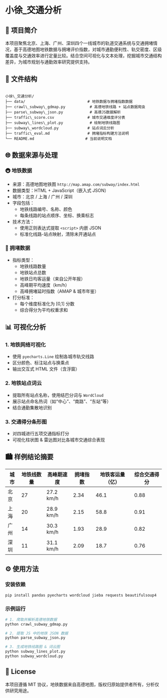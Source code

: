 
# 小徐_交通分析

## 📌 项目简介

本项目聚焦北京、上海、广州、深圳四个一线城市的轨道交通系统与交通拥堵情况，基于高德地图地铁数据与拥堵评价指数，对城市通勤便利性、轨交密度、区级覆盖度与交通效率进行定量比较。结合空间可视化与文本处理，挖掘城市交通结构差异，为城市规划与通勤效率研究提供支持。



## 📁 文件结构

```

小徐\_交通分析/
├── data/                            # 地铁数据与拥堵指数数据
├── crawl\_subway\_gdmap.py           # 高德地铁线路 + 站点数据爬虫
├── parse\_subway\_json.py            # 高德JS数据解析
├── traffic\_score.csv               # 城市交通维度评分表
├── subway\_lines\_plot.py            # 绘制地铁线路图
├── subway\_wordcloud.py             # 站点词云分析
├── traffic\_eval.md                 # 拥堵指标构建方法说明
└── README.md                       # 当前说明文档

````


## 🌐 数据来源与处理

### 🚇 地铁数据
- 来源：高德地图地铁图 `http://map.amap.com/subway/index.html`
- 数据类型：HTML + JavaScript（嵌入式 JSON）
- 城市：北京 / 上海 / 广州 / 深圳
- 字段包括：
  - 地铁线路编号、名称、颜色
  - 每条线路的站点顺序、坐标、换乘标志
- 技术方法：
  - 使用正则表达式提取 `<script>` 内嵌 JSON
  - 标准化线路-站点映射，清除未开通站点

### 🚗 拥堵数据
- 指标类型：
  - 地铁线路数量
  - 地铁站点总数
  - 地铁日均客运量（来自公开年报）
  - 高峰期平均速度（km/h）
  - 高峰拥堵延时指数（AMAP & 城市年鉴）
- 打分标准：
  - 每个维度标准化为 [0,1] 分数
  - 综合得分为平均权重求和



## 📊 可视化分析

### 1. 地铁网络可视化
- 使用 `pyecharts.Line` 绘制各城市轨交线路
- 区分颜色、标注站点与换乘点
- 输出交互式 HTML 文件（含浮窗）

### 2. 地铁站点词云
- 提取所有站点名称，使用结巴分词与 `WordCloud`
- 展示站点命名热词（如“中心”、“南路”、“东站”等）
- 结合通勤集散地识别

### 3. 交通得分条形图
- 对四城进行五项交通指标打分
- 可视化柱状图 & 雷达图对比各城市交通综合表现


## 🏙 样例结论摘要

| 城市 | 地铁线数量 | 高峰期速度 | 拥堵指数 | 地铁客运量（亿） | 综合交通得分 |
|------|------------|-------------|-----------|------------------|----------------|
| 北京 | 27         | 27.2 km/h   | 2.34      | 46.1             | 0.88           |
| 上海 | 20         | 28.9 km/h   | 2.15      | 58.8             | 0.91           |
| 广州 | 14         | 30.3 km/h   | 1.93      | 28.9             | 0.82           |
| 深圳 | 11         | 31.1 km/h   | 2.09      | 18.7             | 0.76           |


## ⚙ 使用方法

### 安装依赖

```bash
pip install pandas pyecharts wordcloud jieba requests beautifulsoup4
````

### 示例运行

```bash
# 1. 爬取并解析高德地铁数据
python crawl_subway_gdmap.py

# 2. 提取 JS 中的地铁 JSON 数据
python parse_subway_json.py

# 3. 生成地铁线路图 & 词云图
python subway_lines_plot.py
python subway_wordcloud.py
```


## 📘 License

本项目遵循 MIT 协议，地铁数据来自高德地图，版权归原始提供者所有，分析仅供研究用途。

